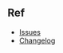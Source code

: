 ## Ref

* [Issues](https://github.com/AkihiroSuda/issues-docker)
* [Changelog](https://github.com/allencloud/docker-changelog-chinese)
